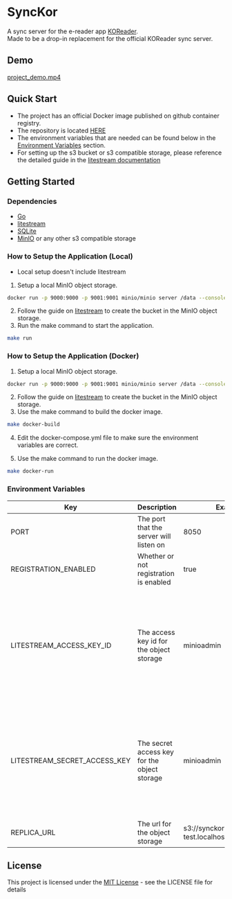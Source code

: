 # SyncKor

A sync server for the e-reader app [KOReader](https://koreader.rocks/).  
Made to be a drop-in replacement for the official KOReader sync server.

## Demo
[](./demo/project_demo.mp4)
[project_demo.mp4](demo%2Fproject_demo.mp4)

## Quick Start
* The project has an official Docker image published on github container registry.  
* The repository is located [HERE](https://github.com/atran25/synckor/pkgs/container/synckor)  
* The environment variables that are needed can be found below in the [Environment Variables](#environment-variables) section.
* For setting up the s3 bucket or s3 compatible storage, please reference the detailed guide in the [litestream documentation](https://litestream.io/guides/)
## Getting Started

### Dependencies

* [Go](https://go.dev/)
* [litestream](https://litestream.io/)
* [SQLite](https://www.sqlite.org/)
* [MinIO](https://github.com/minio/minio) or any other s3 compatible storage

### How to Setup the Application (Local)
* Local setup doesn't include litestream
1. Setup a local MinIO object storage.
```bash
docker run -p 9000:9000 -p 9001:9001 minio/minio server /data --console-address ":9001"
```
2. Follow the guide on [litestream](https://litestream.io/getting-started/#setting-up-minio) to create the bucket in the MinIO object storage.
3. Run the make command to start the application.
```bash
make run
```
### How to Setup the Application (Docker)
1. Setup a local MinIO object storage.
```bash
docker run -p 9000:9000 -p 9001:9001 minio/minio server /data --console-address ":9001"
```
2. Follow the guide on [litestream](https://litestream.io/getting-started/#setting-up-minio) to create the bucket in the MinIO object storage.
3. Use the make command to build the docker image.
```bash
make docker-build
```
4. Edit the docker-compose.yml file to make sure the environment variables are correct.

5. Use the make command to run the docker image.
```bash
make docker-run
```

### Environment Variables
| Key                          	| Description                                  	| Example                                        	| Note                                                                                                                	|   	|
|------------------------------	|----------------------------------------------	|------------------------------------------------	|---------------------------------------------------------------------------------------------------------------------	|---	|
| PORT                         	| The port that the server will listen on      	| 8050                                           	|                                                                                                                     	|   	|
| REGISTRATION_ENABLED         	| Whether or not registration is enabled       	| true                                           	|                                                                                                                     	|   	|
| LITESTREAM_ACCESS_KEY_ID     	| The access key id for the object storage     	| minioadmin                                     	| The key will be different depending on which object storage you use, check the litestream guides to see the changes 	|   	|
| LITESTREAM_SECRET_ACCESS_KEY 	| The secret access key for the object storage 	| minioadmin                                     	| The key will be different depending on which object storage you use, check the litestream guides to see the changes 	|   	|
| REPLICA_URL                  	| The url for the object storage               	| s3://synckor-bkt-test.localhost:9000/db.sqlite 	|                                                                                                                     	|   	|

## License

This project is licensed under the [MIT License](LICENSE) - see the LICENSE file for details